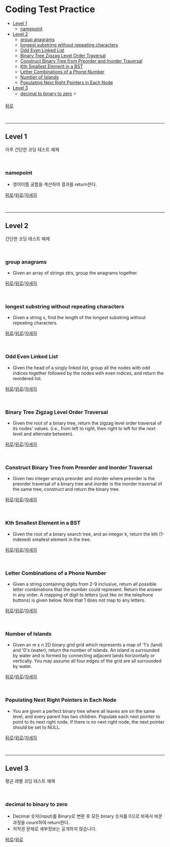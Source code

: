 # Coding Test Practice

* [Level 1](#Level-1)
  * [namepoint](#namepoint)
* [Level 2](#Level-2)
  * [group anagrams](#group-anagrams)
  * [longest substring without repeating characters](#longest-substring-without-repeating-characters)
  * [Odd Even Linked List](#Odd-Even-Linked-List)
  * [Binary Tree Zigzag Level Order Traversal](#Binary-Tree-Zigzag-Level-Order-Traversal)
  * [Construct Binary Tree from Preorder and Inorder Traversal](#Construct-Binary-Tree-from-Preorder-and-Inorder-Traversal)
  * [Kth Smallest Element in a BST](#Kth-Smallest-Element-in-a-BST)
  * [Letter Combinations of a Phone Number](#Letter-Combinations-of-a-Phone-Number)
  * [Number of Islands](#Number-of-Islands)
  * [Populating Next Right Pointers in Each Node](#Populating-Next-Right-Pointers-in-Each-Node)
* [Level 3](#Level-3)
  * [decimal to binary to zero](#decimal-to-binary-to-zero) :zap:

[뒤로](https://github.com/jhun0514/Today_I_Learn)

</br>

---

## Level 1

아주 간단한 코딩 테스트 예제

</br>

### namepoint

- 영어이름 궁합을 계산하여 결과를 return한다.

[뒤로](https://github.com/jhun0514/Today_I_Learn)/[위로](#Coding-Test-Practice)/[자세히](https://github.com/jhun0514/Today_I_Learn/blob/master/Coding_Test_Practice/1_namepoint.md)

</br>

---

## Level 2

간단한 코딩 테스트 예제

</br>

### group anagrams

- Given an array of strings strs, group the anagrams together.

[뒤로](https://github.com/jhun0514/Today_I_Learn)/[위로](#Coding-Test-Practice)/[자세히](https://github.com/jhun0514/Today_I_Learn/blob/master/Coding_Test_Practice/2_Group_Anagrams.md)

</br>

### longest substring without repeating characters

- Given a string s, find the length of the longest substring without repeating characters.

[뒤로](https://github.com/jhun0514/Today_I_Learn)/[위로](#Coding-Test-Practice)/[자세히](https://github.com/jhun0514/Today_I_Learn/blob/master/Coding_Test_Practice/2_Longest_Substring_Without_Repeating_Characters.md)

</br>

### Odd Even Linked List

- Given the head of a singly linked list, group all the nodes with odd indices together followed by the nodes with even indices, and return the reordered list.

[뒤로](https://github.com/jhun0514/Today_I_Learn)/[위로](#Coding-Test-Practice)/[자세히](https://github.com/jhun0514/Today_I_Learn/blob/master/Coding_Test_Practice/2_Odd_Even_Linked_List.md)

</br>

### Binary Tree Zigzag Level Order Traversal

- Given the root of a binary tree, return the zigzag level order traversal of its nodes' values. (i.e., from left to right, then right to left for the next level and alternate between).

[뒤로](https://github.com/jhun0514/Today_I_Learn)/[위로](#Coding-Test-Practice)/[자세히](https://github.com/jhun0514/Today_I_Learn/blob/master/Coding_Test_Practice/2_Binary_Tree_Zigzag_Level_Order_Traversal.md)

</br>


### Construct Binary Tree from Preorder and Inorder Traversal

- Given two integer arrays preorder and inorder where preorder is the preorder traversal of a binary tree and inorder is the inorder traversal of the same tree, construct and return the binary tree.

[뒤로](https://github.com/jhun0514/Today_I_Learn)/[위로](#Coding-Test-Practice)/[자세히](https://github.com/jhun0514/Today_I_Learn/blob/master/Coding_Test_Practice/2_Construct_Binary_Tree_from_Preorder_and_Inorder_Traversal.md)

</br>


### Kth Smallest Element in a BST

- Given the root of a binary search tree, and an integer k, return the kth (1-indexed) smallest element in the tree.

[뒤로](https://github.com/jhun0514/Today_I_Learn)/[위로](#Coding-Test-Practice)/[자세히](https://github.com/jhun0514/Today_I_Learn/blob/master/Coding_Test_Practice/2_Kth_Smallest_Element_in_a_BST.md)

</br>


### Letter Combinations of a Phone Number

- Given a string containing digits from 2-9 inclusive, return all possible letter combinations that the number could represent. Return the answer in any order. A mapping of digit to letters (just like on the telephone buttons) is given below. Note that 1 does not map to any letters.

[뒤로](https://github.com/jhun0514/Today_I_Learn)/[위로](#Coding-Test-Practice)/[자세히](https://github.com/jhun0514/Today_I_Learn/blob/master/Coding_Test_Practice/2_Letter_Combinations_of_a_Phone_Number.md)

</br>


### Number of Islands

- Given an m x n 2D binary grid grid which represents a map of '1's (land) and '0's (water), return the number of islands. An island is surrounded by water and is formed by connecting adjacent lands horizontally or vertically. You may assume all four edges of the grid are all surrounded by water.

[뒤로](https://github.com/jhun0514/Today_I_Learn)/[위로](#Coding-Test-Practice)/[자세히](https://github.com/jhun0514/Today_I_Learn/blob/master/Coding_Test_Practice/2_Number_of_Islands.md)

</br>


### Populating Next Right Pointers in Each Node

- You are given a perfect binary tree where all leaves are on the same level, and every parent has two children. Populate each next pointer to point to its next right node. If there is no next right node, the next pointer should be set to NULL.

[뒤로](https://github.com/jhun0514/Today_I_Learn)/[위로](#Coding-Test-Practice)/[자세히](https://github.com/jhun0514/Today_I_Learn/blob/master/Coding_Test_Practice/2_Populating_Next_Right_Pointers_in_Each_Node.md)

</br>


---

## Level 3

평균 레벨 코딩 테스트 예제

</br>

### decimal to binary to zero

- Decimal 숫자(input)를 Binary로 변환 후 모든 binary 숫자를 0으로 바꿔서 바꾼과정을 count하여 return한다.
- 저작권 문제로 세부정보는 공개하지 않습니다.

[뒤로](https://github.com/jhun0514/Today_I_Learn)/[위로](#Coding-Test-Practice)

</br>
